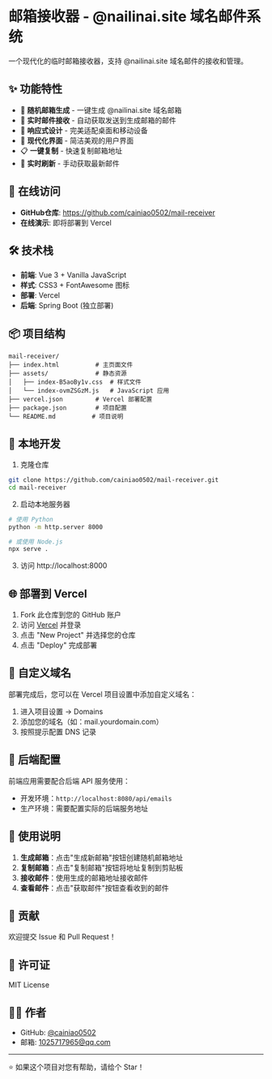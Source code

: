 # 邮箱接收器 - @nailinai.site 域名邮件系统

一个现代化的临时邮箱接收器，支持 @nailinai.site 域名邮件的接收和管理。

## ✨ 功能特性

- 🎲 **随机邮箱生成** - 一键生成 @nailinai.site 域名邮箱
- 📧 **实时邮件接收** - 自动获取发送到生成邮箱的邮件
- 📱 **响应式设计** - 完美适配桌面和移动设备
- 🎨 **现代化界面** - 简洁美观的用户界面
- 📋 **一键复制** - 快速复制邮箱地址
- 🔄 **实时刷新** - 手动获取最新邮件

## 🚀 在线访问

- **GitHub仓库**: https://github.com/cainiao0502/mail-receiver
- **在线演示**: 即将部署到 Vercel

## 🛠️ 技术栈

- **前端**: Vue 3 + Vanilla JavaScript
- **样式**: CSS3 + FontAwesome 图标
- **部署**: Vercel
- **后端**: Spring Boot (独立部署)

## 📦 项目结构

```
mail-receiver/
├── index.html          # 主页面文件
├── assets/             # 静态资源
│   ├── index-B5aoBy1v.css  # 样式文件
│   └── index-ovmZSGzM.js   # JavaScript 应用
├── vercel.json         # Vercel 部署配置
├── package.json        # 项目配置
└── README.md          # 项目说明
```

## 🔧 本地开发

1. 克隆仓库
```bash
git clone https://github.com/cainiao0502/mail-receiver.git
cd mail-receiver
```

2. 启动本地服务器
```bash
# 使用 Python
python -m http.server 8000

# 或使用 Node.js
npx serve .
```

3. 访问 http://localhost:8000

## 🌐 部署到 Vercel

1. Fork 此仓库到您的 GitHub 账户
2. 访问 [Vercel](https://vercel.com) 并登录
3. 点击 "New Project" 并选择您的仓库
4. 点击 "Deploy" 完成部署

## 🔗 自定义域名

部署完成后，您可以在 Vercel 项目设置中添加自定义域名：

1. 进入项目设置 → Domains
2. 添加您的域名（如：mail.yourdomain.com）
3. 按照提示配置 DNS 记录

## 🔧 后端配置

前端应用需要配合后端 API 服务使用：

- 开发环境：`http://localhost:8080/api/emails`
- 生产环境：需要配置实际的后端服务地址

## 📝 使用说明

1. **生成邮箱**：点击"生成新邮箱"按钮创建随机邮箱地址
2. **复制邮箱**：点击"复制邮箱"按钮将地址复制到剪贴板
3. **接收邮件**：使用生成的邮箱地址接收邮件
4. **查看邮件**：点击"获取邮件"按钮查看收到的邮件

## 🤝 贡献

欢迎提交 Issue 和 Pull Request！

## 📄 许可证

MIT License

## 👨‍💻 作者

- GitHub: [@cainiao0502](https://github.com/cainiao0502)
- 邮箱: 1025717965@qq.com

---

⭐ 如果这个项目对您有帮助，请给个 Star！